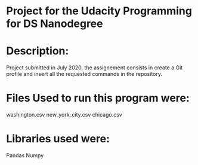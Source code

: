 # Project for the Udacity Programming for DS Nanodegree

# Description: 
Project submitted in July 2020, the assignement consists in create a Git profile and insert all the requested commands in the repository.

# Files Used to run this program were: 
washington.csv 
new_york_city.csv 
chicago.csv

# Libraries used were: 
Pandas 
Numpy
